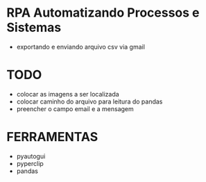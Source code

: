 # RPA Automatizando Processos e Sistemas
- exportando e enviando arquivo csv via gmail

# TODO
- colocar as imagens a ser localizada
- colocar caminho do arquivo para leitura do pandas
- preencher o campo email e a mensagem 

# FERRAMENTAS
- pyautogui
- pyperclip
- pandas
 
